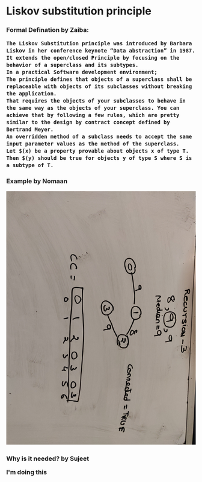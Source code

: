 <h1>Liskov substitution principle<br>



<h3>Formal Defination by Zaiba:

	The Liskov Substitution principle was introduced by Barbara Liskov in her conference keynote “Data abstraction” in 1987.
	It extends the open/closed Principle by focusing on the behavior of a superclass and its subtypes.
	In a practical Software development environment;
	The principle defines that objects of a superclass shall be replaceable with objects of its subclasses without breaking the application.
	That requires the objects of your subclasses to behave in the same way as the objects of your superclass. You can achieve that by following a few rules, which are pretty similar to the design by contract concept defined by Bertrand Meyer.
	An overridden method of a subclass needs to accept the same input parameter values as the method of the superclass.
	Let $(x) be a property provable about objects x of type T. Then $(y) should be true for objects y of type S where S is a subtype of T.

<h3>Example by Nomaan

![Image description](https://github.com/nshaikh1/Liskov_3/blob/master/Recursion_3%20copy.jpg)

<h3>Why is it needed? by Sujeet

I'm doing this
